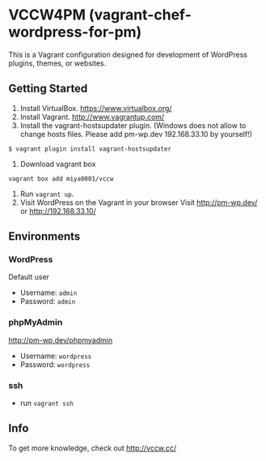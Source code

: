 # VCCW4PM (vagrant-chef-wordpress-for-pm)

This is a Vagrant configuration designed for development of WordPress plugins, themes, or websites.

## Getting Started

1. Install VirtualBox.
https://www.virtualbox.org/
1. Install Vagrant.
http://www.vagrantup.com/
1. Install the vagrant-hostsupdater plugin. (Windows does not allow to change hosts files. Please add pm-wp.dev 192.168.33.10 by yourself!)
```
$ vagrant plugin install vagrant-hostsupdater
```
1. Download vagrant box
```
vagrant box add miya0001/vccw
```
1. Run `vagrant up`.
1. Visit WordPress on the Vagrant in your browser
Visit http://pm-wp.dev/ or http://192.168.33.10/

## Environments

### WordPress

Default user
* Username: `admin`
* Password: `admin`

### phpMyAdmin

http://pm-wp.dev/phpmyadmin
* Username: `wordpress`
* Password: `wordpress`

### ssh

* run `vagrant ssh`

## Info

To get more knowledge, check out <http://vccw.cc/>


